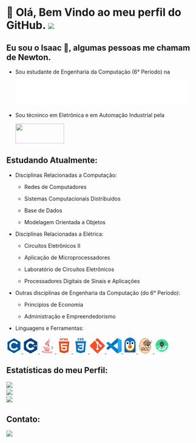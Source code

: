 # 👋 Olá, Bem Vindo ao meu perfil do GitHub. <a href="https://github.com/ISS2718" target="_blank" rel="noreferrer"><img src="https://komarev.com/ghpvc/?username=ISS2718&color=81a1c1"/></a>

## Eu sou o Isaac 🐌, algumas pessoas me chamam de Newton.

 - Sou estudante de Engenharia da Computação (6° Período) na

    <a href="https://www5.usp.br" target="_blank" rel="noreferrer"><img src="img/usp-2018.png" width="450" height="66"/></a>
 
 - Sou técninco em Eletrônica e em Automação Industrial pela

    <a href="https://www.cps.sp.gov.br/etec/" target="_blank" rel="noreferrer"><img src="https://fatweb.s3.amazonaws.com/vestibulinhoetec/assets/img/layout/logotipo-etec.png" width="128" height="52"/></a>

## Estudando Atualmente:
 - Disciplinas Relacionadas a Computação:
   - Redes de Computadores

   - Sistemas Computacionais Distribuidos

   - Base de Dados
   
   
   - Modelagem Orientada a Objetos

 - Disciplinas Relacionadas a Elétrica:
   - Circuitos Eletrônicos II

   - Aplicação de Microprocessadores

   - Laboratório de Circuitos Eletrônicos

   - Processadores Digitais de Sinais e Aplicações

 - Outras disciplinas de Engenharia da Computação (do 6° Período):
   - Princípios de Economia

   - Administração e Empreendedorismo

- Linguagens e Ferramentas:

<a href="https://devdocs.io/c/" target="_blank" rel="noreferrer"> <img src="https://raw.githubusercontent.com/devicons/devicon/master/icons/c/c-plain.svg" alt="c" width="40" height="40"/> </a>
<a href="https://devdocs.io/cpp/" target="_blank" rel="noreferrer"> <img src="https://raw.githubusercontent.com/devicons/devicon/master/icons/cplusplus/cplusplus-plain.svg" alt="cplusplus" width="40" height="40"/> </a><a href="https://docs.oracle.com/en/java/" target="_blank" rel="noreferrer"> <img src="https://raw.githubusercontent.com/devicons/devicon/master/icons/java/java-plain.svg" alt="java" width="40" height="40"/> </a>
</a> <a href="https://devdocs.io/html/" target="_blank" rel="noreferrer"> <img src="https://raw.githubusercontent.com/devicons/devicon/master/icons/html5/html5-plain-wordmark.svg" alt="html5" width="40" height="40"/> </a> <a href="https://devdocs.io/css/" target="_blank" rel="noreferrer"> <img src="https://raw.githubusercontent.com/devicons/devicon/master/icons/css3/css3-plain-wordmark.svg" alt="css3" width="40" height="40"/> </a> 
<a href="https://git-scm.com/" target="_blank" rel="noreferrer"> <img src="https://raw.githubusercontent.com/devicons/devicon/master/icons/git/git-plain.svg" alt="git" width="40" height="40"/> </a>
<a href="https://code.visualstudio.com" target="_blank" rel="noreferrer"> <img src="https://raw.githubusercontent.com/devicons/devicon/master/icons/vscode/vscode-original.svg" alt="vscode" width="40" height="40"/> </a>
<a href="https://learn.microsoft.com/pt-br/windows/wsl/about" target="_blank" rel="noreferrer"> <img src="./img/WSL_TUX.png" alt="gcc" width="35" height=""/> </a>
<a href="https://gcc.gnu.org" target="_blank" rel="noreferrer"> <img src="https://raw.githubusercontent.com/devicons/devicon/master/icons/gcc/gcc-original.svg" alt="gcc" width="40" height="40"/> </a>
<a href="https://developer.android.com/studio/intro" target="_blank" rel="noreferrer"> <img src="./img/Android_Studio.png" alt="AndroidStudio" width="40" height="40"/></a>

## Estatísticas do meu Perfil:
<div>
 <a href="https://github.com/ISS2718" target="_blank" rel="noreferrer">
  <img src="https://github-readme-stats.vercel.app/api?username=ISS2718&show_icons=true&count_private=true&hide_title=true&theme=nord&locale=pt-br"/>
 </a>
</div>
<div>
 <a href="https://github.com/ISS2718" target="_blank" rel="noreferrer">
  <img src="https://github-readme-streak-stats.herokuapp.com/?user=iss2718&theme=nord&fire=FA4944&locale=pt-br"/>
 </a>
</div>
<div>
 <a href="https://github.com/ISS2718" target="_blank" rel="noreferrer">
  <img src="https://github-readme-stats.vercel.app/api/top-langs?username=iss2718&show_icons=true&locale=pt-br&layout=compact&theme=nord&hide=MakeFile,Stata&langs_count=10&hide_title=true&card_width=445"/>
 </a>
</div>

## Contato:

<div>
<a href="https://www.linkedin.com/in/isaac-soares-76a111197/" target="_blank"><img src="https://img.shields.io/badge/-LinkedIn-%230077B5?style=for-the-badge&logo=linkedin&logoColor=white" target="_blank"></a>   
</div>


